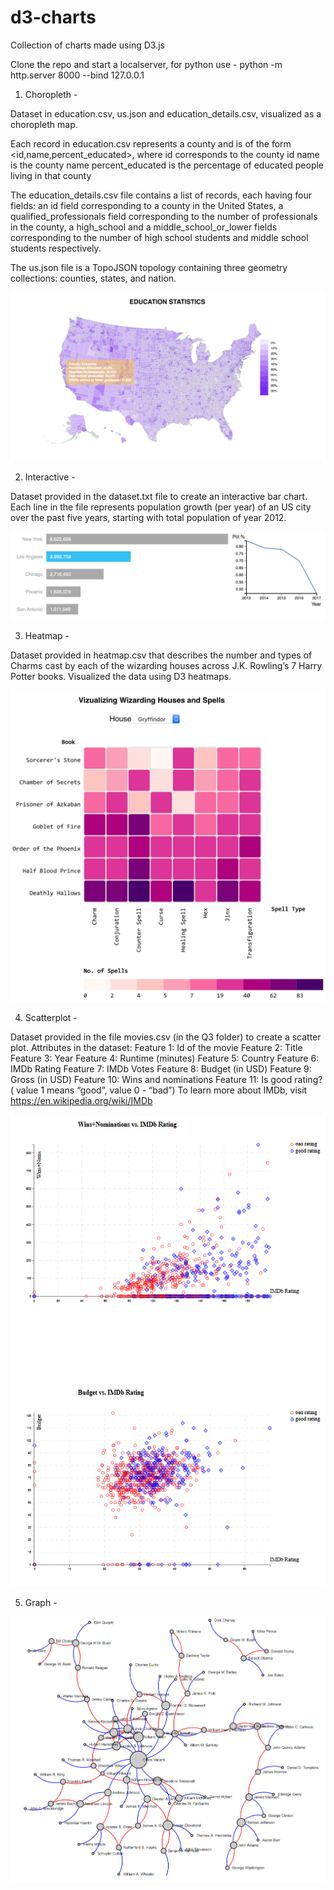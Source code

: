 # d3-charts
Collection of charts made using D3.js

Clone the repo and start a localserver, for python use - python -m http.server 8000 --bind 127.0.0.1

1. Choropleth - 

Dataset in education.csv, us.json and education_details.csv, visualized as a choropleth map.

Each record in education.csv represents a county and is of the form <id,name,percent_educated>, where
id corresponds to the county id
name is the county name
percent_educated is the percentage of educated people living in that county

The education_details.csv file contains a list of records, each having four fields:
an id field corresponding to a county in the United States,
a qualified_professionals field corresponding to the number of professionals in the county,
a high_school and a middle_school_or_lower fields corresponding to the number of high school students and middle school students respectively.

The us.json file is a TopoJSON topology containing three geometry collections: counties, states, and nation.

![Alt text](images/choropleth.png?raw=true "Choropleth")

2. Interactive - 

Dataset provided in the dataset.txt file to create an interactive bar chart. Each line in the file represents population growth (per year) of an US city over the past five years, starting with total population of year 2012.

![Alt text](images/interactive.png?raw=true "Choropleth")

3. Heatmap -

Dataset provided in heatmap.csv that describes the number and types of Charms cast by each of the wizarding houses across J.K. Rowling’s 7 Harry Potter books. Visualized the data using D3 heatmaps.

![Alt text](images/heatmap.png?raw=true "Choropleth")

4. Scatterplot - 

Dataset provided in the file movies.csv (in the Q3 folder) to create a scatter plot.
Attributes in the dataset:
Feature 1: Id of the movie
Feature 2: Title
Feature 3: Year
Feature 4: Runtime (minutes)
Feature 5: Country
Feature 6: IMDb Rating
Feature 7: IMDb Votes
Feature 8: Budget (in USD)
Feature 9: Gross (in USD)
Feature 10: Wins and nominations
Feature 11: Is good rating? ( value 1 means “good”, value 0 - “bad”)
To learn more about IMDb, visit https://en.wikipedia.org/wiki/IMDb

![Alt text](images/scatterplot.png?raw=true "Choropleth")

5. Graph - 

![Alt text](images/graph.PNG?raw=true "Choropleth")
